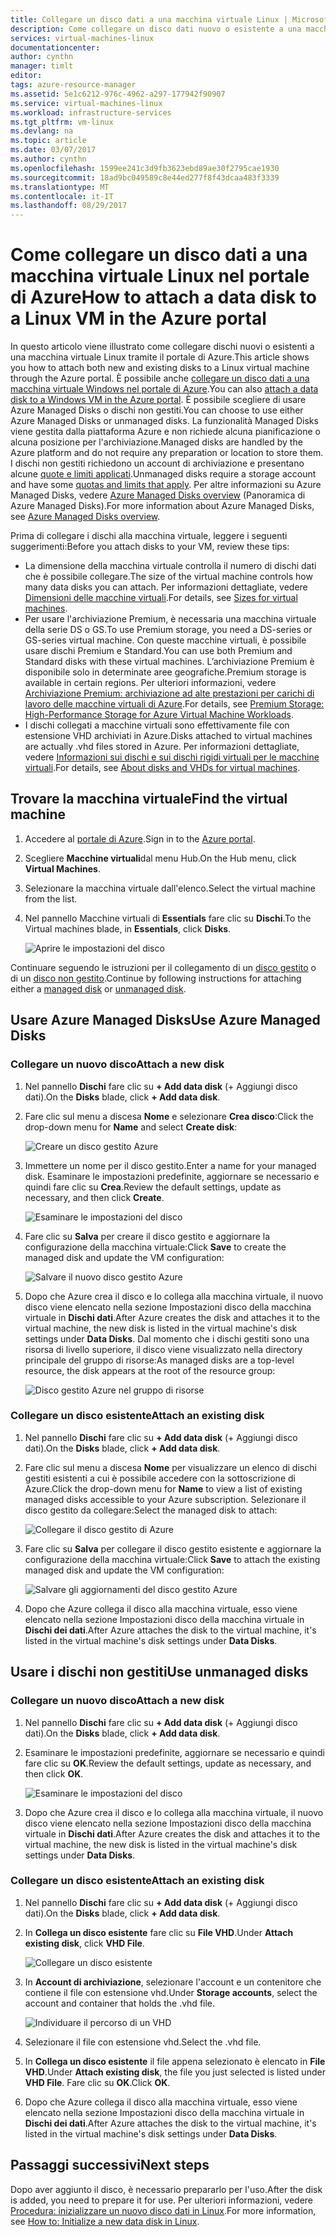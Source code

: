 ```yaml
---
title: Collegare un disco dati a una macchina virtuale Linux | Microsoft Docs
description: Come collegare un disco dati nuovo o esistente a una macchina virtuale Linux nel portale di Azure tramite il modello di distribuzione di Resource Manager.
services: virtual-machines-linux
documentationcenter: 
author: cynthn
manager: timlt
editor: 
tags: azure-resource-manager
ms.assetid: 5e1c6212-976c-4962-a297-177942f90907
ms.service: virtual-machines-linux
ms.workload: infrastructure-services
ms.tgt_pltfrm: vm-linux
ms.devlang: na
ms.topic: article
ms.date: 03/07/2017
ms.author: cynthn
ms.openlocfilehash: 1599ee241c3d9fb3623ebd89ae30f2795cae1930
ms.sourcegitcommit: 18ad9bc049589c8e44ed277f8f43dcaa483f3339
ms.translationtype: MT
ms.contentlocale: it-IT
ms.lasthandoff: 08/29/2017
---
```

# <a name="how-to-attach-a-data-disk-to-a-linux-vm-in-the-azure-portal"></a><span data-ttu-id="59c2f-103">Come collegare un disco dati a una macchina virtuale Linux nel portale di Azure</span><span class="sxs-lookup"><span data-stu-id="59c2f-103">How to attach a data disk to a Linux VM in the Azure portal</span></span>
<span data-ttu-id="59c2f-104">In questo articolo viene illustrato come collegare dischi nuovi o esistenti a una macchina virtuale Linux tramite il portale di Azure.</span><span class="sxs-lookup"><span data-stu-id="59c2f-104">This article shows you how to attach both new and existing disks to a Linux virtual machine through the Azure portal.</span></span> <span data-ttu-id="59c2f-105">È possibile anche [collegare un disco dati a una macchina virtuale Windows nel portale di Azure](../windows/attach-managed-disk-portal.md?toc=%2fazure%2fvirtual-machines%2fwindows%2ftoc.json).</span><span class="sxs-lookup"><span data-stu-id="59c2f-105">You can also [attach a data disk to a Windows VM in the Azure portal](../windows/attach-managed-disk-portal.md?toc=%2fazure%2fvirtual-machines%2fwindows%2ftoc.json).</span></span> <span data-ttu-id="59c2f-106">È possibile scegliere di usare Azure Managed Disks o dischi non gestiti.</span><span class="sxs-lookup"><span data-stu-id="59c2f-106">You can choose to use either Azure Managed Disks or unmanaged disks.</span></span> <span data-ttu-id="59c2f-107">La funzionalità Managed Disks viene gestita dalla piattaforma Azure e non richiede alcuna pianificazione o alcuna posizione per l'archiviazione.</span><span class="sxs-lookup"><span data-stu-id="59c2f-107">Managed disks are handled by the Azure platform and do not require any preparation or location to store them.</span></span> <span data-ttu-id="59c2f-108">I dischi non gestiti richiedono un account di archiviazione e presentano alcune [quote e limiti applicati](../../azure-subscription-service-limits.md#storage-limits).</span><span class="sxs-lookup"><span data-stu-id="59c2f-108">Unmanaged disks require a storage account and have some [quotas and limits that apply](../../azure-subscription-service-limits.md#storage-limits).</span></span> <span data-ttu-id="59c2f-109">Per altre informazioni su Azure Managed Disks, vedere [Azure Managed Disks overview](../windows/managed-disks-overview.md) (Panoramica di Azure Managed Disks).</span><span class="sxs-lookup"><span data-stu-id="59c2f-109">For more information about Azure Managed Disks, see [Azure Managed Disks overview](../windows/managed-disks-overview.md).</span></span>

<span data-ttu-id="59c2f-110">Prima di collegare i dischi alla macchina virtuale, leggere i seguenti suggerimenti:</span><span class="sxs-lookup"><span data-stu-id="59c2f-110">Before you attach disks to your VM, review these tips:</span></span>

* <span data-ttu-id="59c2f-111">La dimensione della macchina virtuale controlla il numero di dischi dati che è possibile collegare.</span><span class="sxs-lookup"><span data-stu-id="59c2f-111">The size of the virtual machine controls how many data disks you can attach.</span></span> <span data-ttu-id="59c2f-112">Per informazioni dettagliate, vedere [Dimensioni delle macchine virtuali](sizes.md?toc=%2fazure%2fvirtual-machines%2flinux%2ftoc.json).</span><span class="sxs-lookup"><span data-stu-id="59c2f-112">For details, see [Sizes for virtual machines](sizes.md?toc=%2fazure%2fvirtual-machines%2flinux%2ftoc.json).</span></span>
* <span data-ttu-id="59c2f-113">Per usare l'archiviazione Premium, è necessaria una macchina virtuale della serie DS o GS.</span><span class="sxs-lookup"><span data-stu-id="59c2f-113">To use Premium storage, you need a DS-series or GS-series virtual machine.</span></span> <span data-ttu-id="59c2f-114">Con queste macchine virtuali, è possibile usare dischi Premium e Standard.</span><span class="sxs-lookup"><span data-stu-id="59c2f-114">You can use both Premium and Standard disks with these virtual machines.</span></span> <span data-ttu-id="59c2f-115">L’archiviazione Premium è disponibile solo in determinate aree geografiche.</span><span class="sxs-lookup"><span data-stu-id="59c2f-115">Premium storage is available in certain regions.</span></span> <span data-ttu-id="59c2f-116">Per ulteriori informazioni, vedere [Archiviazione Premium: archiviazione ad alte prestazioni per carichi di lavoro delle macchine virtuali di Azure](../../storage/common/storage-premium-storage.md?toc=%2fazure%2fvirtual-machines%2flinux%2ftoc.json).</span><span class="sxs-lookup"><span data-stu-id="59c2f-116">For details, see [Premium Storage: High-Performance Storage for Azure Virtual Machine Workloads](../../storage/common/storage-premium-storage.md?toc=%2fazure%2fvirtual-machines%2flinux%2ftoc.json).</span></span>
* <span data-ttu-id="59c2f-117">I dischi collegati a macchine virtuali sono effettivamente file con estensione VHD archiviati in Azure.</span><span class="sxs-lookup"><span data-stu-id="59c2f-117">Disks attached to virtual machines are actually .vhd files stored in Azure.</span></span> <span data-ttu-id="59c2f-118">Per informazioni dettagliate, vedere [Informazioni sui dischi e sui dischi rigidi virtuali per le macchine virtuali](about-disks-and-vhds.md?toc=%2fazure%2fvirtual-machines%2flinux%2ftoc.json).</span><span class="sxs-lookup"><span data-stu-id="59c2f-118">For details, see [About disks and VHDs for virtual machines](about-disks-and-vhds.md?toc=%2fazure%2fvirtual-machines%2flinux%2ftoc.json).</span></span>


## <a name="find-the-virtual-machine"></a><span data-ttu-id="59c2f-119">Trovare la macchina virtuale</span><span class="sxs-lookup"><span data-stu-id="59c2f-119">Find the virtual machine</span></span>
1. <span data-ttu-id="59c2f-120">Accedere al [portale di Azure](https://portal.azure.com/).</span><span class="sxs-lookup"><span data-stu-id="59c2f-120">Sign in to the [Azure portal](https://portal.azure.com/).</span></span>
2. <span data-ttu-id="59c2f-121">Scegliere **Macchine virtuali**dal menu Hub.</span><span class="sxs-lookup"><span data-stu-id="59c2f-121">On the Hub menu, click **Virtual Machines**.</span></span>
3. <span data-ttu-id="59c2f-122">Selezionare la macchina virtuale dall'elenco.</span><span class="sxs-lookup"><span data-stu-id="59c2f-122">Select the virtual machine from the list.</span></span>
4. <span data-ttu-id="59c2f-123">Nel pannello Macchine virtuali di **Essentials** fare clic su **Dischi**.</span><span class="sxs-lookup"><span data-stu-id="59c2f-123">To the Virtual machines blade, in **Essentials**, click **Disks**.</span></span>
   
    ![Aprire le impostazioni del disco](./media/attach-disk-portal/find-disk-settings.png)

<span data-ttu-id="59c2f-125">Continuare seguendo le istruzioni per il collegamento di un [disco gestito](#use-azure-managed-disks) o di un [disco non gestito](#use-unmanaged-disks).</span><span class="sxs-lookup"><span data-stu-id="59c2f-125">Continue by following instructions for attaching either a [managed disk](#use-azure-managed-disks) or [unmanaged disk](#use-unmanaged-disks).</span></span>

## <a name="use-azure-managed-disks"></a><span data-ttu-id="59c2f-126">Usare Azure Managed Disks</span><span class="sxs-lookup"><span data-stu-id="59c2f-126">Use Azure Managed Disks</span></span>

### <a name="attach-a-new-disk"></a><span data-ttu-id="59c2f-127">Collegare un nuovo disco</span><span class="sxs-lookup"><span data-stu-id="59c2f-127">Attach a new disk</span></span>

1. <span data-ttu-id="59c2f-128">Nel pannello **Dischi** fare clic su **+ Add data disk** (+ Aggiungi disco dati).</span><span class="sxs-lookup"><span data-stu-id="59c2f-128">On the **Disks** blade, click **+ Add data disk**.</span></span>
2. <span data-ttu-id="59c2f-129">Fare clic sul menu a discesa **Nome** e selezionare **Crea disco**:</span><span class="sxs-lookup"><span data-stu-id="59c2f-129">Click the drop-down menu for **Name** and select **Create disk**:</span></span>

    ![Creare un disco gestito Azure](./media/attach-disk-portal/create-new-md.png)

3. <span data-ttu-id="59c2f-131">Immettere un nome per il disco gestito.</span><span class="sxs-lookup"><span data-stu-id="59c2f-131">Enter a name for your managed disk.</span></span> <span data-ttu-id="59c2f-132">Esaminare le impostazioni predefinite, aggiornare se necessario e quindi fare clic su **Crea**.</span><span class="sxs-lookup"><span data-stu-id="59c2f-132">Review the default settings, update as necessary, and then click **Create**.</span></span>
   
   ![Esaminare le impostazioni del disco](./media/attach-disk-portal/create-new-md-settings.png)

4. <span data-ttu-id="59c2f-134">Fare clic su **Salva** per creare il disco gestito e aggiornare la configurazione della macchina virtuale:</span><span class="sxs-lookup"><span data-stu-id="59c2f-134">Click **Save** to create the managed disk and update the VM configuration:</span></span>

   ![Salvare il nuovo disco gestito Azure](./media/attach-disk-portal/confirm-create-new-md.png)

5. <span data-ttu-id="59c2f-136">Dopo che Azure crea il disco e lo collega alla macchina virtuale, il nuovo disco viene elencato nella sezione Impostazioni disco della macchina virtuale in **Dischi dati**.</span><span class="sxs-lookup"><span data-stu-id="59c2f-136">After Azure creates the disk and attaches it to the virtual machine, the new disk is listed in the virtual machine's disk settings under **Data Disks**.</span></span> <span data-ttu-id="59c2f-137">Dal momento che i dischi gestiti sono una risorsa di livello superiore, il disco viene visualizzato nella directory principale del gruppo di risorse:</span><span class="sxs-lookup"><span data-stu-id="59c2f-137">As managed disks are a top-level resource, the disk appears at the root of the resource group:</span></span>

   ![Disco gestito Azure nel gruppo di risorse](./media/attach-disk-portal/view-md-resource-group.png)

### <a name="attach-an-existing-disk"></a><span data-ttu-id="59c2f-139">Collegare un disco esistente</span><span class="sxs-lookup"><span data-stu-id="59c2f-139">Attach an existing disk</span></span>
1. <span data-ttu-id="59c2f-140">Nel pannello **Dischi** fare clic su **+ Add data disk** (+ Aggiungi disco dati).</span><span class="sxs-lookup"><span data-stu-id="59c2f-140">On the **Disks** blade, click **+ Add data disk**.</span></span>
2. <span data-ttu-id="59c2f-141">Fare clic sul menu a discesa **Nome** per visualizzare un elenco di dischi gestiti esistenti a cui è possibile accedere con la sottoscrizione di Azure.</span><span class="sxs-lookup"><span data-stu-id="59c2f-141">Click the drop-down menu for **Name** to view a list of existing managed disks accessible to your Azure subscription.</span></span> <span data-ttu-id="59c2f-142">Selezionare il disco gestito da collegare:</span><span class="sxs-lookup"><span data-stu-id="59c2f-142">Select the managed disk to attach:</span></span>

   ![Collegare il disco gestito di Azure](./media/attach-disk-portal/select-existing-md.png)

3. <span data-ttu-id="59c2f-144">Fare clic su **Salva** per collegare il disco gestito esistente e aggiornare la configurazione della macchina virtuale:</span><span class="sxs-lookup"><span data-stu-id="59c2f-144">Click **Save** to attach the existing managed disk and update the VM configuration:</span></span>
   
   ![Salvare gli aggiornamenti del disco gestito Azure](./media/attach-disk-portal/confirm-attach-existing-md.png)

4. <span data-ttu-id="59c2f-146">Dopo che Azure collega il disco alla macchina virtuale, esso viene elencato nella sezione Impostazioni disco della macchina virtuale in **Dischi dei dati**.</span><span class="sxs-lookup"><span data-stu-id="59c2f-146">After Azure attaches the disk to the virtual machine, it's listed in the virtual machine's disk settings under **Data Disks**.</span></span>

## <a name="use-unmanaged-disks"></a><span data-ttu-id="59c2f-147">Usare i dischi non gestiti</span><span class="sxs-lookup"><span data-stu-id="59c2f-147">Use unmanaged disks</span></span>

### <a name="attach-a-new-disk"></a><span data-ttu-id="59c2f-148">Collegare un nuovo disco</span><span class="sxs-lookup"><span data-stu-id="59c2f-148">Attach a new disk</span></span>

1. <span data-ttu-id="59c2f-149">Nel pannello **Dischi** fare clic su **+ Add data disk** (+ Aggiungi disco dati).</span><span class="sxs-lookup"><span data-stu-id="59c2f-149">On the **Disks** blade, click **+ Add data disk**.</span></span>
2. <span data-ttu-id="59c2f-150">Esaminare le impostazioni predefinite, aggiornare se necessario e quindi fare clic su **OK**.</span><span class="sxs-lookup"><span data-stu-id="59c2f-150">Review the default settings, update as necessary, and then click **OK**.</span></span>
   
   ![Esaminare le impostazioni del disco](./media/attach-disk-portal/attach-new.png)
3. <span data-ttu-id="59c2f-152">Dopo che Azure crea il disco e lo collega alla macchina virtuale, il nuovo disco viene elencato nella sezione Impostazioni disco della macchina virtuale in **Dischi dati**.</span><span class="sxs-lookup"><span data-stu-id="59c2f-152">After Azure creates the disk and attaches it to the virtual machine, the new disk is listed in the virtual machine's disk settings under **Data Disks**.</span></span>

### <a name="attach-an-existing-disk"></a><span data-ttu-id="59c2f-153">Collegare un disco esistente</span><span class="sxs-lookup"><span data-stu-id="59c2f-153">Attach an existing disk</span></span>
1. <span data-ttu-id="59c2f-154">Nel pannello **Dischi** fare clic su **+ Add data disk** (+ Aggiungi disco dati).</span><span class="sxs-lookup"><span data-stu-id="59c2f-154">On the **Disks** blade, click **+ Add data disk**.</span></span>
2. <span data-ttu-id="59c2f-155">In **Collega un disco esistente** fare clic su **File VHD**.</span><span class="sxs-lookup"><span data-stu-id="59c2f-155">Under **Attach existing disk**, click **VHD File**.</span></span>
   
   ![Collegare un disco esistente](./media/attach-disk-portal/attach-existing.png)
3. <span data-ttu-id="59c2f-157">In **Account di archiviazione**, selezionare l'account e un contenitore che contiene il file con estensione vhd.</span><span class="sxs-lookup"><span data-stu-id="59c2f-157">Under **Storage accounts**, select the account and container that holds the .vhd file.</span></span>
   
   ![Individuare il percorso di un VHD](./media/attach-disk-portal/find-storage-container.png)
4. <span data-ttu-id="59c2f-159">Selezionare il file con estensione vhd.</span><span class="sxs-lookup"><span data-stu-id="59c2f-159">Select the .vhd file.</span></span>
5. <span data-ttu-id="59c2f-160">In **Collega un disco esistente** il file appena selezionato è elencato in **File VHD**.</span><span class="sxs-lookup"><span data-stu-id="59c2f-160">Under **Attach existing disk**, the file you just selected is listed under **VHD File**.</span></span> <span data-ttu-id="59c2f-161">Fare clic su **OK**.</span><span class="sxs-lookup"><span data-stu-id="59c2f-161">Click **OK**.</span></span>
6. <span data-ttu-id="59c2f-162">Dopo che Azure collega il disco alla macchina virtuale, esso viene elencato nella sezione Impostazioni disco della macchina virtuale in **Dischi dei dati**.</span><span class="sxs-lookup"><span data-stu-id="59c2f-162">After Azure attaches the disk to the virtual machine, it's listed in the virtual machine's disk settings under **Data Disks**.</span></span>


## <a name="next-steps"></a><span data-ttu-id="59c2f-163">Passaggi successivi</span><span class="sxs-lookup"><span data-stu-id="59c2f-163">Next steps</span></span>
<span data-ttu-id="59c2f-164">Dopo aver aggiunto il disco, è necessario prepararlo per l'uso.</span><span class="sxs-lookup"><span data-stu-id="59c2f-164">After the disk is added, you need to prepare it for use.</span></span> <span data-ttu-id="59c2f-165">Per ulteriori informazioni, vedere [Procedura: inizializzare un nuovo disco dati in Linux](add-disk.md).</span><span class="sxs-lookup"><span data-stu-id="59c2f-165">For more information, see [How to: Initialize a new data disk in Linux](add-disk.md).</span></span>
